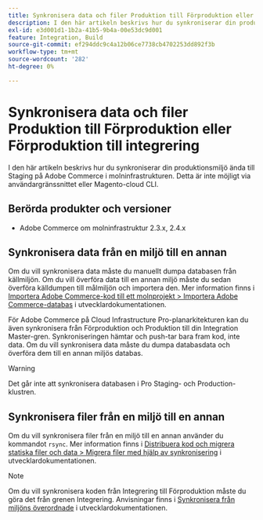 ```yaml
---
title: Synkronisera data och filer Produktion till Förproduktion eller Förproduktion till integrering
description: I den här artikeln beskrivs hur du synkroniserar din produktionsmiljö ända till Staging på Adobe Commerce i molninfrastrukturen. Detta är inte möjligt.
exl-id: e3d001d1-1b2a-41b5-9b4a-00e53dc9d001
feature: Integration, Build
source-git-commit: ef294ddc9c4a12b06ce7738cb4702253dd892f3b
workflow-type: tm+mt
source-wordcount: '282'
ht-degree: 0%

---
```


# Synkronisera data och filer Produktion till Förproduktion eller Förproduktion till integrering

I den här artikeln beskrivs hur du synkroniserar din produktionsmiljö ända till Staging på Adobe Commerce i molninfrastrukturen. Detta är inte möjligt via användargränssnittet eller Magento-cloud CLI.

## Berörda produkter och versioner

* Adobe Commerce om molninfrastruktur 2.3.x, 2.4.x

## Synkronisera data från en miljö till en annan

Om du vill synkronisera data måste du manuellt dumpa databasen från källmiljön. Om du vill överföra data till en annan miljö måste du sedan överföra källdumpen till målmiljön och importera den. Mer information finns i [Importera Adobe Commerce-kod till ett molnprojekt > Importera Adobe Commerce-databas](https://devdocs.magento.com/cloud/setup/first-time-setup-import-import.html) i utvecklardokumentationen.

För Adobe Commerce på Cloud Infrastructure Pro-planarkitekturen kan du även synkronisera från Förproduktion och Produktion till din Integration Master-gren. Synkroniseringen hämtar och push-tar bara fram kod, inte data. Om du vill synkronisera data måste du dumpa databasdata och överföra dem till en annan miljös databas.

>[!WARNING]
>
>Det går inte att synkronisera databasen i Pro Staging- och Production-klustren.

## Synkronisera filer från en miljö till en annan

Om du vill synkronisera filer från en miljö till en annan använder du kommandot `rsync`. Mer information finns i [Distribuera kod och migrera statiska filer och data > Migrera filer med hjälp av synkronisering](https://devdocs.magento.com/cloud/live/stage-prod-migrate.html#migrate-files-using-rsync) i utvecklardokumentationen.

>[!NOTE]
>
>Om du vill synkronisera koden från Integrering till Förproduktion måste du göra det från grenen Integrering. Anvisningar finns i [Synkronisera från miljöns överordnade](/docs/commerce-cloud-service/user-guide/project/console-branches.html#sync-an-environment) i utvecklardokumentationen.
